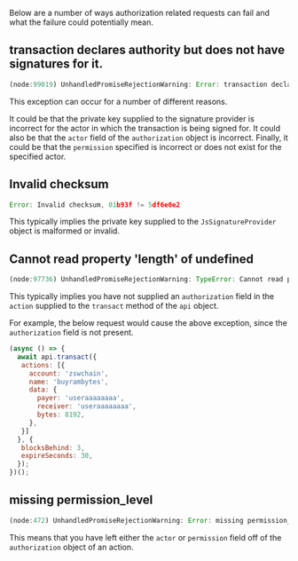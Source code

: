 Below are a number of ways authorization related requests can fail and what the failure could potentially mean.

## transaction declares authority but does not have signatures for it.
```javascript
(node:99019) UnhandledPromiseRejectionWarning: Error: transaction declares authority '{"actor":"useraaaaaaaa","permission":"active"}', but does not have signatures for it.
```

This exception can occur for a number of different reasons.

It could be that the private key supplied to the signature provider is incorrect for the actor in which the transaction is being signed for.  It could also be that the `actor` field of the `authorization` object is incorrect.  Finally, it could be that the `permission` specified is incorrect or does not exist for the specified actor.

## Invalid checksum
```javascript
Error: Invalid checksum, 01b93f != 5df6e0e2
```

This typically implies the private key supplied to the `JsSignatureProvider` object is malformed or invalid.

## Cannot read property 'length' of undefined
```javascript
(node:97736) UnhandledPromiseRejectionWarning: TypeError: Cannot read property 'length' of undefined
```

This typically implies you have not supplied an `authorization` field in the `action` supplied to the `transact` method of the `api` object.

For example, the below request would cause the above exception, since the `authorization` field is not present.
```javascript
(async () => {
  await api.transact({
   actions: [{
     account: 'zswchain',
     name: 'buyrambytes',
     data: {
       payer: 'useraaaaaaaa',
       receiver: 'useraaaaaaaa',
       bytes: 8192,
     },
   }]
  }, {
   blocksBehind: 3,
   expireSeconds: 30,
  });
})();
```

## missing permission_level
```javascript
(node:472) UnhandledPromiseRejectionWarning: Error: missing permission_level.permission (type=name)
```

This means that you have left either the `actor` or `permission` field off of the `authorization` object of an action.

